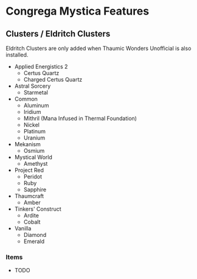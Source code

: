 # Congrega Mystica Features

## Clusters / Eldritch Clusters

Eldritch Clusters are only added when Thaumic Wonders Unofficial is also installed.

- Applied Energistics 2
  - Certus Quartz
  - Charged Certus Quartz
- Astral Sorcery
  - Starmetal
- Common
  - Aluminum
  - Iridium
  - Mithril (Mana Infused in Thermal Foundation)
  - Nickel
  - Platinum
  - Uranium
- Mekanism
  - Osmium
- Mystical World
  - Amethyst
- Project Red
  - Peridot
  - Ruby
  - Sapphire
- Thaumcraft
  - Amber
- Tinkers' Construct
  - Ardite
  - Cobalt
- Vanilla
  - Diamond
  - Emerald

### Items
- TODO
